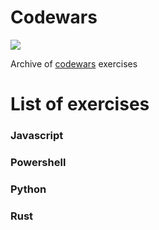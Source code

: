 # Codewars
![](https://www.codewars.com/users/krissmed/badges/large?logo=false)

Archive of [codewars](https://www.codewars.com) exercises

# List of exercises
### Javascript
### Powershell
### Python
### Rust
